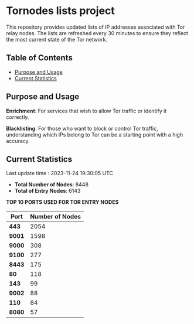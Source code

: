# Tornodes lists project

This repository provides updated lists of IP addresses associated with Tor relay nodes. The lists are refreshed every 30 minutes to ensure they reflect the most current state of the Tor network.

## Table of Contents

- [Purpose and Usage](#purpose-and-usage)
- [Current Statistics](#current-statistics)


## Purpose and Usage

**Enrichment**: For services that wish to allow Tor traffic or identify it correctly.

**Blacklisting**: For those who want to block or control Tor traffic, understanding which IPs belong to Tor can be a starting point with a high accuracy.

## Current Statistics

Last update time : 2023-11-24 19:30:05 UTC

- **Total Number of Nodes**: 8448
- **Total of Entry Nodes**: 6143

**TOP 10 PORTS USED FOR TOR ENTRY NODES**

| **Port** | **Number of Nodes** |
|------|-----------------|
| **443**   | 2054  |
| **9001**   | 1598  |
| **9000**   | 308  |
| **9100**   | 277  |
| **8443**   | 175  |
| **80**   | 118  |
| **143**   | 99  |
| **9002**   | 88  |
| **110**   | 84  |
| **8080**   | 57  |

